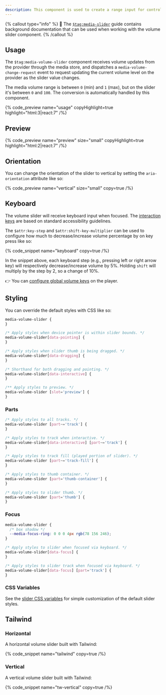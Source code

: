 ```yaml
---
description: This component is used to create a range input for controlling the volume of media.
---
```


{% callout type="info" %}
📖 The [`$tag:media-slider`](/docs/player/components/sliders/slider) guide contains background
documentation that can be used when working with the volume slider component.
{% /callout %}

## Usage

The `$tag:media-volume-slider` component receives volume updates from the provider through the media
store, and dispatches a `media-volume-change-request` event to request updating the current volume
level on the provider as the slider value changes.

The media volume range is between `0` (min) and `1` (max), but on the slider it's between `0` and
`100`. The conversion is automatically handled by this component.

{% code_preview name="usage" copyHighlight=true highlight="html:3|react:7" /%}

## Preview

{% code_preview name="preview" size="small" copyHighlight=true highlight="html:2|react:7" /%}

## Orientation

You can change the orientation of the slider to vertical by setting the `aria-orientation`
attribute like so:

{% code_preview name="vertical" size="small" copy=true /%}

## Keyboard

The volume slider will receive keyboard input when focused. The [interaction keys](https://developer.mozilla.org/en-US/docs/Web/Accessibility/ARIA/Roles/slider_role#keyboard_interactions) are based on
standard accessibility guidelines.

The `$attr:key-step` and `$attr:shift-key-multiplier` can be used to configure how much to
decrease/increase volume percentage by on key press like so:

{% code_snippet name="keyboard" copy=true /%}

In the snippet above, each keyboard step (e.g., pressing left or right arrow key) will
respectively decrease/increase volume by 5%. Holding `shift` will multiply by the
step by 2, so a change of 10%.

👉 You can [configure global volume keys](/docs/player/core-concepts/keyboard#configuring-shortcuts)
on the player.

## Styling

You can override the default styles with CSS like so:

```css {% copy=true %}
media-volume-slider {
}

/* Apply styles when device pointer is within slider bounds. */
media-volume-slider[data-pointing] {
}

/* Apply styles when slider thumb is being dragged. */
media-volume-slider[data-dragging] {
}

/* Shorthand for both dragging and pointing. */
media-volume-slider[data-interactive] {
}

/** Apply styles to preview. */
media-volume-slider [slot='preview'] {
}
```

### Parts

```css {% copy=true %}
/* Apply styles to all tracks. */
media-volume-slider [part~='track'] {
}

/* Apply styles to track when interactive. */
media-volume-slider[data-interactive] [part~='track'] {
}

/* Apply styles to track fill (played portion of slider). */
media-volume-slider [part~='track-fill'] {
}

/* Apply styles to thumb container. */
media-volume-slider [part='thumb-container'] {
}

/* Apply styles to slider thumb. */
media-volume-slider [part='thumb'] {
}
```

### Focus

```css {% copy=true %}
media-volume-slider {
  /* box shadow */
  --media-focus-ring: 0 0 0 4px rgb(78 156 246);
}

/* Apply styles to slider when focused via keyboard. */
media-volume-slider[data-focus] {
}

/* Apply styles to slider track when focused via keyboard. */
media-volume-slider[data-focus] [part='track'] {
}
```

### CSS Variables

See the [slider CSS variables](/docs/player/components/sliders/slider#css-variables)
for simple customization of the default slider styles.

## Tailwind

### Horizontal

A horizontal volume slider built with Tailwind:

{% code_snippet name="tailwind" copy=true /%}

### Vertical

A vertical volume slider built with Tailwind:

{% code_snippet name="tw-vertical" copy=true /%}
